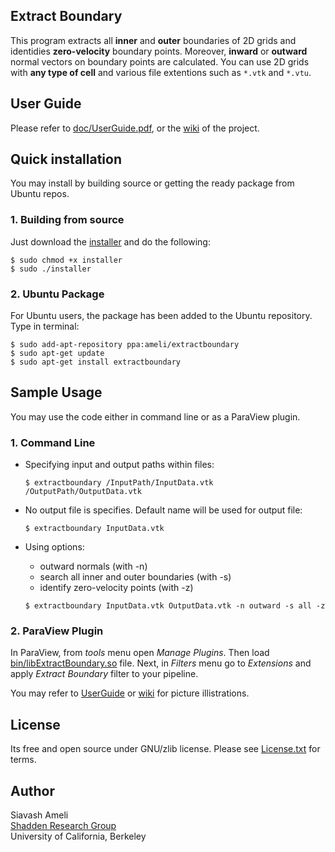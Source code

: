 ## Extract Boundary

This program extracts all __inner__ and __outer__ boundaries of 2D grids and identidies __zero-velocity__ boundary points. Moreover, __inward__ or __outward__ normal vectors on boundary points are calculated. You can use 2D grids with __any type of cell__ and various file extentions such as `*.vtk` and `*.vtu`.

## User Guide
Please refer to [doc/UserGuide.pdf](https://github.com/ameli/extract-boundary/raw/master/doc/UserGuide.pdf), or the [wiki](https://github.com/ameli/extract-boundary/wiki/Extract-Boundary) of the project.

## Quick installation
You may install by building source or getting the ready package from Ubuntu repos.

### 1. Building from source
Just download the [installer](https://raw.github.com/ameli/extract-boundary/master/installer) and do the following:

    $ sudo chmod +x installer
    $ sudo ./installer

### 2. Ubuntu Package
For Ubuntu users, the package has been added to the Ubuntu repository. Type in terminal:

    $ sudo add-apt-repository ppa:ameli/extractboundary
    $ sudo apt-get update
    $ sudo apt-get install extractboundary

## Sample Usage

You may use the code either in command line or as a ParaView plugin.

### 1. Command Line
* Specifying input and output paths within files:

    `$ extractboundary /InputPath/InputData.vtk /OutputPath/OutputData.vtk`

* No output file is specifies. Default name will be used for output file:

    `$ extractboundary InputData.vtk`

* Using options: 
    * outward normals (with -n)
    * search all inner and outer boundaries (with -s)
    * identify zero-velocity points (with -z)

    `$ extractboundary InputData.vtk OutputData.vtk -n outward -s all -z`

### 2. ParaView Plugin
In ParaView, from _tools_ menu open _Manage Plugins_. Then load [bin/libExtractBoundary.so](https://github.com/ameli/extract-boundary/raw/master/bin/libExtractBoundary.so) file. Next, in _Filters_ menu go to _Extensions_ and apply _Extract Boundary_ filter to your pipeline.

You may refer to [UserGuide](https://github.com/ameli/extract-boundary/raw/master/doc/UserGuide.pdf) or [wiki](https://github.com/ameli/extract-boundary/wiki/Extract-Boundary) for picture illistrations.

## License
Its free and open source under GNU/zlib license. Please see [License.txt](https://raw.github.com/ameli/extract-boundary/master/License.txt) for terms.

## Author
Siavash Ameli  
[Shadden Research Group](http://shaddenlab.berkeley.edu/)  
University of California, Berkeley

